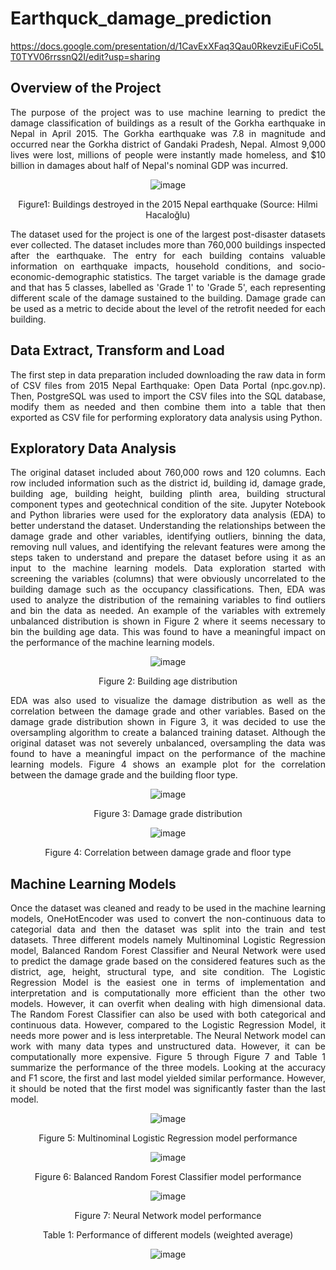 # Earthquck_damage_prediction
https://docs.google.com/presentation/d/1CavExXFaq3Qau0RkevziEuFiCo5LT0TYV06rrssnQ2I/edit?usp=sharing
## Overview of the Project
<div align="justify">
The purpose of the project was to use machine learning to predict the damage classification of buildings as a result of the Gorkha earthquake in Nepal in April 2015. The Gorkha earthquake was 7.8 in magnitude and occurred near the Gorkha district of Gandaki Pradesh, Nepal. Almost 9,000 lives were lost, millions of people were instantly made homeless, and $10 billion in damages about half of Nepal's nominal GDP was incurred.


<div align="center">

![image](https://user-images.githubusercontent.com/103223944/188395209-6972ab81-017b-4f8a-8456-df3e2f2ab7c0.png)

Figure1: Buildings destroyed in the 2015 Nepal earthquake (Source: Hilmi Hacaloğlu)

<div align="justify">

The dataset used for the project is one of the largest post-disaster datasets ever collected. The dataset includes more than 760,000 buildings inspected after the earthquake. The entry for each building contains valuable information on earthquake impacts, household conditions, and socio-economic-demographic statistics. The target variable is the damage grade and that has 5 classes, labelled as 'Grade 1' to 'Grade 5', each representing different scale of the damage sustained to the building. Damage grade can be used as a metric to decide about the level of the retrofit needed for each building.

## Data Extract, Transform and Load 
The first step in data preparation included downloading the raw data in form of CSV files from 2015 Nepal Earthquake: Open Data Portal (npc.gov.np). Then, PostgreSQL was used to import the CSV files into the SQL database, modify them as needed and then combine them into a table that then exported as CSV file for performing exploratory data analysis using Python. 
## Exploratory Data Analysis
The original dataset included about 760,000 rows and 120 columns. Each row included information such as the district id, building id, damage grade, building age, building height, building plinth area, building structural component types and geotechnical condition of the site. 
Jupyter Notebook and Python libraries were used for the exploratory data analysis (EDA) to better understand the dataset. Understanding the relationships between the damage grade and other variables, identifying outliers, binning the data, removing null values, and identifying the relevant features were among the steps taken to understand and prepare the dataset before using it as an input to the machine learning models. 
Data exploration started with screening the variables (columns) that were obviously uncorrelated to the building damage such as the occupancy classifications. Then, EDA was used to analyze the distribution of the remaining variables to find outliers and bin the data as needed. An example of the variables with extremely unbalanced distribution is shown in Figure 2 where it seems necessary to bin the building age data. This was found to have a meaningful impact on the performance of the machine learning models. 

<div align="center">

![image](https://user-images.githubusercontent.com/103223944/188395949-6aae54b1-ef5f-453d-a30c-d2515589b8f7.png)

Figure 2: Building age distribution 

<div align="justify">
  
EDA was also used to visualize the damage distribution as well as the correlation between the damage grade and other variables. Based on the damage grade distribution shown in Figure 3, it was decided to use the oversampling algorithm to create a balanced training dataset. Although the original dataset was not severely unbalanced, oversampling the data was found to have a meaningful impact on the performance of the machine learning models. Figure 4 shows an example plot for the correlation between the damage grade and the building floor type.   
  
<div align="center">

![image](https://user-images.githubusercontent.com/103223944/188397741-4860dc84-79af-4b94-bd6f-7871c263d923.png)

Figure 3: Damage grade distribution   
  
![image](https://user-images.githubusercontent.com/103223944/188396298-890a9fa6-15be-43a8-86ad-b015e14d9f67.png)

Figure 4: Correlation between damage grade and floor type  

<div align="justify">

## Machine Learning Models
Once the dataset was cleaned and ready to be used in the machine learning models, OneHotEncoder was used to convert the non-continuous data to categorial data and then the dataset was split into the train and test datasets. Three different models namely Multinominal Logistic Regression model, Balanced Random Forest Classifier and Neural Network were used to predict the damage grade based on the considered features such as the district, age, height, structural type, and site condition. The Logistic Regression Model is the easiest one in terms of implementation and interpretation and is computationally more efficient than the other two models. However, it can overfit when dealing with high dimensional data. The Random Forest Classifier can also be used with both categorical and continuous data. However, compared to the Logistic Regression Model, it needs more power and is less interpretable. The Neural Network model can work with many data types and unstructured data. However, it can be computationally more expensive.
Figure 5 through Figure 7 and Table 1 summarize the performance of the three models.  Looking at the accuracy and F1 score, the first and last model yielded similar performance. However, it should be noted that the first model was significantly faster than the last model. 

<div align="center">
  
![image](https://user-images.githubusercontent.com/103223944/188396709-319554d9-7b7d-4eb9-af5f-54adcf37ee25.png)
 
Figure 5: Multinominal Logistic Regression model performance

![image](https://user-images.githubusercontent.com/103223944/188396735-b357ad89-992b-4395-88a6-488ca264f7a8.png)
 
Figure 6: Balanced Random Forest Classifier model performance

![image](https://user-images.githubusercontent.com/103223944/188494670-a5796e97-25e1-4021-beb9-acf314c8f0b4.png)
  
Figure 7: Neural Network model performance

Table 1: Performance of different models (weighted average)

![image](https://user-images.githubusercontent.com/103223944/189569401-e6319b46-d0cb-4f5a-9a0e-c32f22c2b1f4.png)
  


